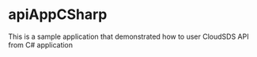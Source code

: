 # apiAppCSharp
This is a sample application that demonstrated how to user CloudSDS API from C# application
